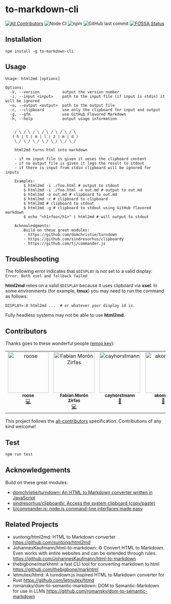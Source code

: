 # to-markdown-cli

[![All Contributors](https://img.shields.io/badge/all_contributors-3-orange.svg)](#contributors) ![Node CI](https://github.com/ff6347/to-markdown-cli/workflows/Node%20CI/badge.svg) ![npm](https://img.shields.io/npm/v/to-markdown-cli?color=green) ![GitHub last commit](https://img.shields.io/github/last-commit/ff6347/to-markdown-cli)
[![FOSSA Status](https://app.fossa.com/api/projects/git%2Bgithub.com%2Fff6347%2Fto-markdown-cli.svg?type=shield)](https://app.fossa.com/projects/git%2Bgithub.com%2Fff6347%2Fto-markdown-cli?ref=badge_shield)

## Installation

    npm install -g to-markdown-cli

## Usage

```plain
Usage: html2md [options]

Options:
  -V, --version          output the version number
  -i, --input <input>    path to the input file (if input is stdin) it will be ignored
  -o, --output <output>  path to the output file
  -c, --clipboard        use only the clipboard for input and output
  -g, --gfm              use GitHub Flavored Markdown
  -h, --help             output usage information

     _   _   _   _   _   _   _
    / \ / \ / \ / \ / \ / \ / \
   ( h | t | m | l | 2 | m | d )
    \_/ \_/ \_/ \_/ \_/ \_/ \_/

    html2md turns html into markdown

    - if no input file is given it ueses the clipboard content
    - if no output file is given it logs the result to stdout
    - if there is input from stdin clipboard will be ignored for inputs

    Examples:
        $ html2md -i ./foo.html # output to stdout
        $ html2md -i ./foo.html -o out.md # output to out.md
        $ html2md -o out.md # clipboard to out.md
        $ html2md -c # clipboard to clipboard
        $ html2md # clipboard to stdout
        $ html2md -g # clipboard to stdout using GitHub flavored markdown
        $ echo "<h1>foo</h1>" | html2md # will output to stdout

    Acknowledgments:
        Build on these great modules:
        - https://github.com/domchristie/turndown
        - https://github.com/sindresorhus/clipboardy
        - https://github.com/tj/commander.js
```

## Troubleshooting

The following error indicates that `$DISPLAY` is not set to a valid display: `Error: Both xsel and fallback failed`

**html2md** relies on a valid `$DISPLAY` because it uses clipboard via **xsel**.
In some environments (for example, **tmux**) you may need to run the command as follows:

```plain
DISPLAY=:0 html2md ...  # or whatever your display id is.
```

Fully headless systems may not be able to use **html2md**.

## Contributors

Thanks goes to these wonderful people ([emoji key](https://github.com/kentcdodds/all-contributors#emoji-key)):

<!-- ALL-CONTRIBUTORS-LIST:START - Do not remove or modify this section -->
<!-- prettier-ignore-start -->
<!-- markdownlint-disable -->
<table>
  <tbody>
    <tr>
      <td align="center" valign="top" width="14.28%"><a href="http://roose.kz"><img src="https://avatars3.githubusercontent.com/u/277651?v=4?s=128" width="128px;" alt="roose"/><br /><sub><b>roose</b></sub></a><br /><a href="https://github.com/ff6347/to-markdown-cli/commits?author=roose" title="Code">💻</a></td>
      <td align="center" valign="top" width="14.28%"><a href="https://fabianmoronzirfas.me"><img src="https://avatars3.githubusercontent.com/u/315106?v=4?s=128" width="128px;" alt="Fabian Morón Zirfas"/><br /><sub><b>Fabian Morón Zirfas</b></sub></a><br /><a href="https://github.com/ff6347/to-markdown-cli/commits?author=fabianmoronzirfas" title="Code">💻</a></td>
      <td align="center" valign="top" width="14.28%"><a href="https://github.com/cayhorstmann"><img src="https://avatars0.githubusercontent.com/u/432187?v=4?s=128" width="128px;" alt="cayhorstmann"/><br /><sub><b>cayhorstmann</b></sub></a><br /><a href="https://github.com/ff6347/to-markdown-cli/issues?q=author%3Acayhorstmann" title="Bug reports">🐛</a></td>
      <td align="center" valign="top" width="14.28%"><a href="https://github.com/akomakom"><img src="https://avatars.githubusercontent.com/u/12100822?v=4?s=128" width="128px;" alt="akomakom"/><br /><sub><b>akomakom</b></sub></a><br /><a href="https://github.com/ff6347/to-markdown-cli/commits?author=akomakom" title="Documentation">📖</a> <a href="https://github.com/ff6347/to-markdown-cli/issues?q=author%3Aakomakom" title="Bug reports">🐛</a></td>
      <td align="center" valign="top" width="14.28%"><a href="https://github.com/thenbe"><img src="https://avatars.githubusercontent.com/u/33713262?v=4?s=128" width="128px;" alt="thenbe"/><br /><sub><b>thenbe</b></sub></a><br /><a href="#ideas-thenbe" title="Ideas, Planning, & Feedback">🤔</a></td>
    </tr>
  </tbody>
</table>

<!-- markdownlint-restore -->
<!-- prettier-ignore-end -->

<!-- ALL-CONTRIBUTORS-LIST:END -->

This project follows the [all-contributors](https://github.com/kentcdodds/all-contributors) specification. Contributions of any kind welcome!

## Test

```bash
npm run test
```


## Acknowledgements

Build on these great modules:

- [domchristie/turndown: An HTML to Markdown converter written in JavaScript](https://github.com/domchristie/turndown)
- [sindresorhus/clipboardy: Access the system clipboard (copy/paste)](https://github.com/sindresorhus/clipboardy)
- [tj/commander.js: node.js command-line interfaces made easy](https://github.com/tj/commander.js)

## Related Projects

- suntong/html2md: HTML to Markdown converter https://github.com/suntong/html2md
- JohannesKaufmann/html-to-markdown: ⚙️ Convert HTML to Markdown. Even works with entire websites and can be extended through rules. https://github.com/JohannesKaufmann/html-to-markdown
- thebigbone/markhtml: a fast CLI tool for converting markdown to html https://github.com/thebigbone/markhtml
- letmutex/htmd: A turndown.js inspired HTML to Markdown converter for Rust https://github.com/letmutex/htmd
- romansky/dom-to-semantic-markdown: DOM to Semantic-Markdown for use in LLMs https://github.com/romansky/dom-to-semantic-markdown